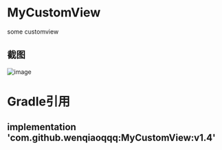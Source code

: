 # MyCustomView
some customview 

## 截图
![image](https://github.com/wenqiaoqqq/MyCustomView/blob/master/raw/view.gif)


# Gradle引用

## implementation 'com.github.wenqiaoqqq:MyCustomView:v1.4'
